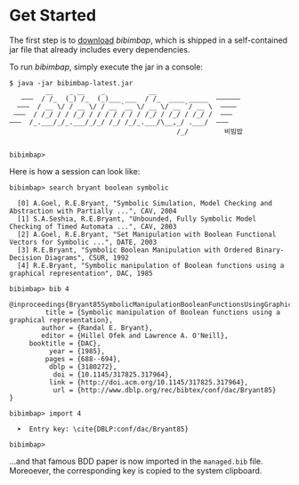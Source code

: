 Get Started
===========

The first step is to <a href="/downloads">download</a> *bibimbap*,
which is shipped in a self-contained jar file that already includes every 
dependencies.

To run *bibimbap*, simply execute the jar in a console:

    $ java -jar bibimbap-latest.jar
             __    _ __    _           __
       ———  / /_  (_) /_  (_)___ ___  / /_  ____ _____  ——————
      ———  / __ \/ / __ \/ / __ `__ \/ __ \/ __ `/ __ \  ————
     ———  / /_/ / / /_/ / / / / / / / /_/ / /_/ / /_/ /  ———
    ———  /_.___/_/_.___/_/_/ /_/ /_/_.___/\__,_/ .___/  ———
                                              /_/         비빔밥
    
    
    bibimbap>

Here is how a session can look like:

    bibimbap> search bryant boolean symbolic
    
      [0] A.Goel, R.E.Bryant, "Symbolic Simulation, Model Checking and Abstraction with Partially ...", CAV, 2004
      [1] S.A.Seshia, R.E.Bryant, "Unbounded, Fully Symbolic Model Checking of Timed Automata ...", CAV, 2003
      [2] A.Goel, R.E.Bryant, "Set Manipulation with Boolean Functional Vectors for Symbolic ...", DATE, 2003
      [3] R.E.Bryant, "Symbolic Boolean Manipulation with Ordered Binary-Decision Diagrams", CSUR, 1992
      [4] R.E.Bryant, "Symbolic manipulation of Boolean functions using a graphical representation", DAC, 1985
    
    bibimbap> bib 4
    
    @inproceedings{Bryant85SymbolicManipulationBooleanFunctionsUsingGraphical,
             title = {Symbolic manipulation of Boolean functions using a graphical representation},
            author = {Randal E. Bryant},
            editor = {Hillel Ofek and Lawrence A. O'Neill},
         booktitle = {DAC},
              year = {1985},
             pages = {688--694},
              dblp = {3180272},
               doi = {10.1145/317825.317964},
              link = {http://doi.acm.org/10.1145/317825.317964},
               url = {http://www.dblp.org/rec/bibtex/conf/dac/Bryant85}
    }
    
    bibimbap> import 4
    
      ➤  Entry key: \cite{DBLP:conf/dac/Bryant85}
    
    bibimbap>

...and that famous BDD paper is now imported in the `managed.bib` file.
Moreoever, the corresponding key is copied to the system clipboard.
